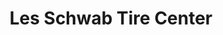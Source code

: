 ---
title: "Les Schwab Tire Center"
url: /seattle/les-schwab-tire-center-lake-city-way-northeast/
shop: tyres
---